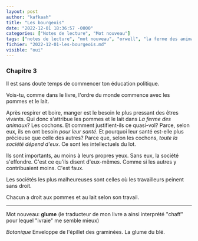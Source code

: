 ```yaml
---
layout: post
author: "kafkaah"
title: "Les bourgeois"
date: "2022-12-01 18:36:57 -0000"
categories: ["Notes de lecture", "Mot nouveau"]
tags: ["notes de lecture", "mot nouveau", "orwell", "la ferme des animaux"]
fichier: "2022-12-01-les-bourgeois.md"
visible: "oui"
---
```


### Chapitre 3

Il est sans doute temps de commencer ton éducation politique.

Vois-tu, comme dans le livre, l'ordre du monde commence avec les pommes et le lait.

Après respirer et boire, manger est le besoin le plus pressant des êtres vivants.  Qui donc s'attribue les pommes et le lait dans *La ferme des animaux*?  Les cochons. Et comment justifient-ils ce quasi-vol?  Parce, selon eux, ils en ont besoin *pour leur santé*.  Et pourquoi leur santé est-elle plus précieuse que celle des autres?  Parce que, selon les cochons, *toute la société dépend d'eux*.  Ce sont les intellectuels du lot.

Ils sont importants, au moins à leurs propres yeux.  Sans eux, la société s'effondre.  C'est ce qu'ils disent d'eux-mêmes.  Comme si les autres y contribuaient moins.  C'est faux.

Les sociétés les plus malheureuses sont celles où les travailleurs peinent sans droit.

Chacun a droit aux pommes et au lait selon son travail.

---
Mot nouveau: **glume**
(le traducteur de mon livre a ainsi interprété "chaff" pour lequel "ivraie" me semble mieux)

*Botanique* Enveloppe de l'épillet des graminées. La glume du blé.


